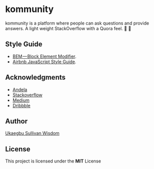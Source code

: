 # kommunity
kommunity is a platform where people can ask questions and provide answers. A light weight StackOverflow with a Quora feel. :speech_balloon: :thought_balloon:
## Style Guide
* [BEM — Block Element Modifier](http://getbem.com/introduction/).
* [Airbnb JavaScript Style Guide](https://github.com/airbnb/javascript/).
## Acknowledgments
* [Andela](http://andela.com)
* [Stackoverflow](stackoverflow.com)
* [Medium](https://medium.com/@meakaakka/a-beginners-guide-to-writing-a-kickass-readme-7ac01da88ab3)
* [Dribbble](https://dribbble.com)
## Author
[Ukaegbu Sullivan Wisdom](http://github.com/wiztemple)

## License
This project is licensed under the **MIT** License